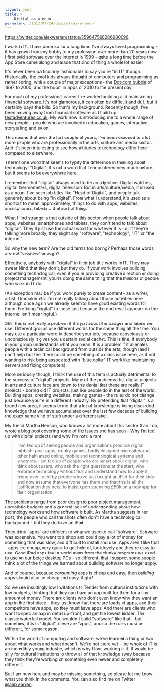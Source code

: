 ```yaml
---
layout: post
title: >
    Digital as a noun
permalink: /2013/07/24/digital-as-a-noun/
---
```

https://twitter.com/alexwarren/status/359647596286980096

I work in IT. I have done so for a long time. I've always loved programming - it has grown from my hobby to my profession over more than 20 years now. I first sold software over the internet in 1999 - quite a long time before the App Store came along and made that kind of thing a whole lot easier.

It's never been particularly fashionable to say you're "in IT" though. Historically, the cool kids always thought of computers and programming as rather boring, with a couple of major exceptions - the <a href="http://en.wikipedia.org/wiki/Dot-com_bubble">Dot-com bubble</a> of 1997 to 2000, and the boom in apps of 2010 to the present day.

For much of my professional career I've worked building and maintaining financial software. It's not glamorous, it can often be difficult and dull, but it certainly pays the bills. So that's my background. Recently though, I've been moving away from financial software as I build up <a href="http://textadventures.co.uk/">textadventures.co.uk</a>. My work now is introducing me to a whole range of new people - people who are involved in education, games, interactive storytelling and so on.

This means that over the last couple of years, I've been exposed to a lot more people who are professionally in the arts, culture and media sector. And it's been interesting to see how attitudes to technology differ here compared to elsewhere.

There's one word that seems to typify the difference in thinking about technology: "Digital". It's not a word that I encountered very much before, but it seems to be everywhere here.

I remember that "digital" always used to be an adjective. Digital watches, digital thermometers, digital television. But in arts/culture/media, it is used as a noun. I've seen job titles like "Head of Digital", and people talk generally about being "in digital". From what I understand, it's used as a shortcut to mean, approximately, things to do with apps, websites, smartphones, tablets... that sort of thing.

What I find strange is that outside of this sector, when people talk about apps, websites, smartphones and tablets, they don't tend to talk about "digital". They'll just use the actual word for whatever it is - or if they're talking more broadly, they might say "software", "technology", "IT" or "the internet".

So why the new term? Are the old terms too boring? Perhaps those words are not "creative" enough?

Effectively, anybody with "digital" in their job title works in IT. They may swear blind that they don't, but they do. If your work involves building something technological, even if you're providing creative direction or doing project management, you're doing the same thing that the millions of people who work in IT do.

(An exception may be if you work purely to create content - as a writer, artist, filmmaker etc. I'm not really talking about those activities here, although once again we already seem to have good existing words for them. Prefixing "digital" to these just because the end result appears on the internet isn't meaningful.)

Still, this is not really a problem if it's just about the badges and labels we use. Different groups use different words for the same thing all the time. You may use a particular word to describe your job, because consciously or unconsciously it gives you a certain social cachet. This is fine, if everybody in your group understands what you mean. It is a problem if it alienates people with a technical background from outside the arts, though (and I can't help but feel there could be something of a class issue here, as if not wanting to risk being associated with "blue collar" IT work like maintaining servers and fixing computers).

More seriously though, I think the use of this term is actually detrimental to the success of "digital" projects. Many of the problems that digital projects in arts and culture face are down to this denial that these are really IT projects - boring old IT projects, just like people do in the rest of the world. Building apps, creating websites, making games - the rules do not change just because you're in a different industry. By pretending that "digital" is a brand new area, it seems to me that a lot of knowledge is being discarded - knowledge that we have accumulated over the last few decades of building the exact same kind of stuff under a different label.

My friend Martha Henson, who knows a lot more about this sector than I do, wrote a blog post covering some of the issues she has seen - <a href="http://marthasadie.wordpress.com/2013/07/23/why-im-fed-up-with-digital-projects-and-why-im-not-a-rant/">Why I'm fed up with digital projects (and why I'm not): a rant</a>
<blockquote>I am fed up of seeing people and organisations produce digital rubbish: poor apps, clunky games, badly designed microsites and other half-arsed online, mobile and technological systems and whatnots. I am fed up of people who are smart about digital, who think about users, who ask the right questions at the start, who embrace technology without fear and understand how to apply it, being over-ruled by people who’ve just bought an iPad for their kids and now assume that everyone has them and that this is all the justification they need to insist upon spending £50k on a new app for their organisation.</blockquote>
The problems range from poor design to poor project management, unrealistic budgets and a general lack of understanding about how technology works and how software is built. As Martha suggests in her post, the people who call the shots often don't have a technological background - but they do have an iPad.

They think "apps" are different to what we used to call "software". Software was expensive. You went to a shop and could pay a lot of money for something that was slow, and difficult to install and use. Apps aren't like that - apps are cheap, very quick to get hold of, look lovely and they're easy to use. Good iPad apps feel a world away from the clunky programs we used to use on our beige desktop PCs - so different, that I suspect some people think a lot of the things we learned about building software no longer apply.

And of course, because <em>consuming</em> apps is cheap and easy, then <em>building</em> apps should also be cheap and easy. Right?

So we see insultingly low Invitations to Tender from cultural institutions with low budgets, thinking that they can have an app built for them for a tiny amount of money. There are clients who don't even know why they want an app in the first place - they just know that there are loads of apps, and their competitors have apps, so they must have apps. And there are clients who want to spec an app in detail up-front, and get the lowest bidder. The classic waterfall model. You wouldn't build "software" like that - but somehow, this is "digital", these are "apps", and so the rules must be different, for some reason.

Within the world of computing and software, we've learned a thing or two about what works and what doesn't. We're not there yet - the whole of IT is an incredibly young industry, which is why I love working in it. It would be silly for cultural institutions to throw all of that knowledge away because they think they're working on something even newer and completely different.

But I am new here and may be missing something, so please let me know what you think in the comments. You can also find me on Twitter <a href="https://twitter.com/alexwarren/">@alexwarren</a>.